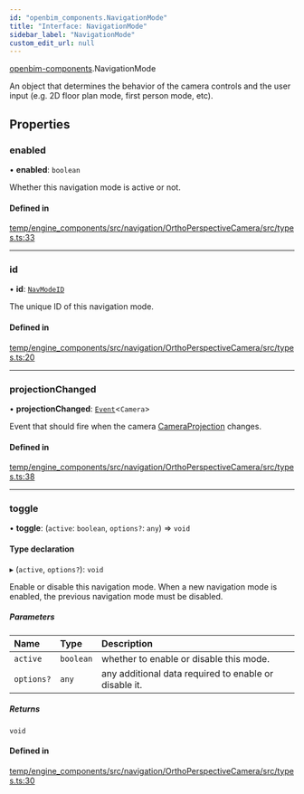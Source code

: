 ```yaml
---
id: "openbim_components.NavigationMode"
title: "Interface: NavigationMode"
sidebar_label: "NavigationMode"
custom_edit_url: null
---
```


[openbim-components](../modules/openbim_components.md).NavigationMode

An object that determines the behavior of the camera controls
and the user input (e.g. 2D floor plan mode, first person mode, etc).

## Properties

### enabled

• **enabled**: `boolean`

Whether this navigation mode is active or not.

#### Defined in

[temp/engine_components/src/navigation/OrthoPerspectiveCamera/src/types.ts:33](https://github.com/ThatOpen/engine_components/blob/f5f209c/src/navigation/OrthoPerspectiveCamera/src/types.ts#L33)

___

### id

• **id**: [`NavModeID`](../modules/openbim_components.md#navmodeid)

The unique ID of this navigation mode.

#### Defined in

[temp/engine_components/src/navigation/OrthoPerspectiveCamera/src/types.ts:20](https://github.com/ThatOpen/engine_components/blob/f5f209c/src/navigation/OrthoPerspectiveCamera/src/types.ts#L20)

___

### projectionChanged

• **projectionChanged**: [`Event`](../classes/openbim_components.Event.md)<`Camera`\>

Event that should fire when the camera [CameraProjection](../modules/openbim_components.md#cameraprojection) changes.

#### Defined in

[temp/engine_components/src/navigation/OrthoPerspectiveCamera/src/types.ts:38](https://github.com/ThatOpen/engine_components/blob/f5f209c/src/navigation/OrthoPerspectiveCamera/src/types.ts#L38)

___

### toggle

• **toggle**: (`active`: `boolean`, `options?`: `any`) => `void`

#### Type declaration

▸ (`active`, `options?`): `void`

Enable or disable this navigation mode.
When a new navigation mode is enabled, the previous navigation mode
must be disabled.

##### Parameters

| Name | Type | Description |
| :------ | :------ | :------ |
| `active` | `boolean` | whether to enable or disable this mode. |
| `options?` | `any` | any additional data required to enable or disable it. |

##### Returns

`void`

#### Defined in

[temp/engine_components/src/navigation/OrthoPerspectiveCamera/src/types.ts:30](https://github.com/ThatOpen/engine_components/blob/f5f209c/src/navigation/OrthoPerspectiveCamera/src/types.ts#L30)
